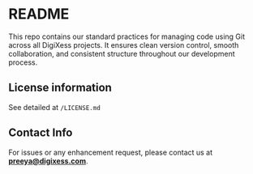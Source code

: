 
# README

This repo contains our standard practices for managing code using Git across all DigiXess projects. It ensures clean version control, smooth collaboration, and consistent structure throughout our development process.

## License information

See detailed at `/LICENSE.md`

## Contact Info

For issues or any enhancement request, please contact us at **[preeya@digixess.com](mailto:preeya@digixess.com?subject=repo%20basics)**.
